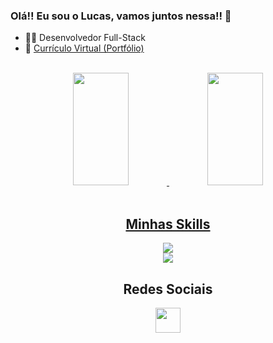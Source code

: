### Olá!! Eu sou o Lucas, vamos juntos nessa!! 🚀
- :man_technologist: Desenvolvedor Full-Stack
- :page_facing_up: [Currículo Virtual (Portfólio)](https://lucassantuss.github.io/Curriculo-Portfolio/)

<br>
<div align="center">
  <a href="https://github.com/lucassantuss">
    <img height="180em" img width="42%"
      src="https://github-readme-stats.vercel.app/api/top-langs/?username=lucassantuss&layout=compact&langs_count=7&theme=vue-dark" />
    <img height="180em" img width="42%"
      src="https://github-readme-stats.vercel.app/api?username=lucassantuss&show_icons=true&theme=vue-dark&include_all_commits=true&count_private=true" />
</div>

<div style="display: inline_block" align="center"><br>
  <h2 align="center"> Minhas Skills </h2>
  <p align="center">
    <a href="https://skillicons.dev">
      <img src="https://skillicons.dev/icons?i=html,css,bootstrap,js,nodejs,jquery" />
    </a>
    <br>
    <a href="https://skillicons.dev">
      <img src="https://skillicons.dev/icons?i=cs,dotnet,azure,postman,github,git,docker" />
    </a>
  </p>

  <h2 align="center">Redes Sociais</h2>
  <div align="center">
    <a href="https://www.linkedin.com/in/lucassantuss/" target="_blank"><img height="40"
        src="https://img.shields.io/badge/-LinkedIn-%230077B5?style=for-the-badge&logo=linkedin&logoColor=white"
        target="_blank"></a>
  </div>
